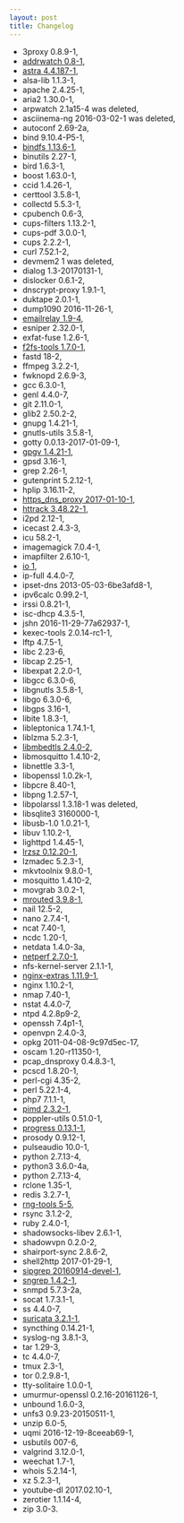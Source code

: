 ```yaml
---
layout: post
title: Changelog
---
```


* 3proxy 0.8.9-1,
* [addrwatch 0.8-1](https://github.com/fln/addrwatch),
* [astra 4.4.187-1](https://cesbo.com/en/astra/),
* alsa-lib 1.1.3-1,
* apache 2.4.25-1,
* aria2 1.30.0-1,
* arpwatch 2.1a15-4 was deleted,
* asciinema-ng 2016-03-02-1 was deleted,
* autoconf 2.69-2a,
* bind 9.10.4-P5-1,
* [bindfs 1.13.6-1](http://bindfs.org/),
* binutils 2.27-1,
* bird 1.6.3-1,
* boost 1.63.0-1,
* ccid 1.4.26-1,
* certtool 3.5.8-1,
* collectd 5.5.3-1,
* cpubench 0.6-3,
* cups-filters 1.13.2-1,
* cups-pdf 3.0.0-1,
* cups 2.2.2-1,
* curl 7.52.1-2,
* devmem2 1 was deleted,
* dialog 1.3-20170131-1,
* dislocker 0.6.1-2,
* dnscrypt-proxy 1.9.1-1,
* duktape 2.0.1-1,
* dump1090 2016-11-26-1,
* [emailrelay 1.9-4](http://emailrelay.sourceforge.net/),
* esniper 2.32.0-1,
* exfat-fuse 1.2.6-1,
* [f2fs-tools 1.7.0-1](https://git.kernel.org/cgit/linux/kernel/git/jaegeuk/f2fs-tools.git/),
* fastd 18-2,
* ffmpeg 3.2.2-1,
* fwknopd 2.6.9-3,
* gcc 6.3.0-1,
* genl 4.4.0-7,
* git 2.11.0-1,
* glib2 2.50.2-2,
* gnupg 1.4.21-1,
* gnutls-utils 3.5.8-1,
* gotty 0.0.13-2017-01-09-1,
* [gpgv 1.4.21-1](https://www.gnupg.org/documentation/manuals/gnupg/gpgv.html),
* gpsd 3.16-1,
* grep 2.26-1,
* gutenprint 5.2.12-1,
* hplip 3.16.11-2,
* [https_dns_proxy 2017-01-10-1](https://github.com/aarond10/https_dns_proxy),
* [httrack 3.48.22-1](http://www.httrack.com/),
* i2pd 2.12-1,
* icecast 2.4.3-3,
* icu 58.2-1,
* imagemagick 7.0.4-1,
* imapfilter 2.6.10-1,
* [io 1](http://www.sleepie.demon.co.uk/linuxvme/io.c),
* ip-full 4.4.0-7,
* ipset-dns 2013-05-03-6be3afd8-1,
* ipv6calc 0.99.2-1,
* irssi 0.8.21-1,
* isc-dhcp 4.3.5-1,
* jshn 2016-11-29-77a62937-1,
* kexec-tools 2.0.14-rc1-1,
* lftp 4.7.5-1,
* libc 2.23-6,
* libcap 2.25-1,
* libexpat 2.2.0-1,
* libgcc 6.3.0-6,
* libgnutls 3.5.8-1,
* libgo 6.3.0-6,
* libgps 3.16-1,
* libite 1.8.3-1,
* libleptonica 1.74.1-1,
* liblzma 5.2.3-1,
* [libmbedtls 2.4.0-2](https://tls.mbed.org/),
* libmosquitto 1.4.10-2,
* libnettle 3.3-1,
* libopenssl 1.0.2k-1,
* libpcre 8.40-1,
* libpng 1.2.57-1,
* libpolarssl 1.3.18-1 was deleted,
* libsqlite3 3160000-1,
* libusb-1.0 1.0.21-1,
* libuv 1.10.2-1,
* lighttpd 1.4.45-1,
* [lrzsz 0.12.20-1](https://ohse.de/uwe/software/lrzsz.html),
* lzmadec 5.2.3-1,
* mkvtoolnix 9.8.0-1,
* mosquitto 1.4.10-2,
* movgrab 3.0.2-1,
* [mrouted 3.9.8-1](http://troglobit.com/mrouted.html),
* nail 12.5-2,
* nano 2.7.4-1,
* ncat 7.40-1,
* ncdc 1.20-1,
* netdata 1.4.0-3a,
* [netperf 2.7.0-1](http://www.netperf.org/netperf/),
* nfs-kernel-server 2.1.1-1,
* [nginx-extras 1.11.9-1](https://packages.debian.org/en/sid/nginx-extras),
* nginx 1.10.2-1,
* nmap 7.40-1,
* nstat 4.4.0-7,
* ntpd 4.2.8p9-2,
* openssh 7.4p1-1,
* openvpn 2.4.0-3,
* opkg 2011-04-08-9c97d5ec-17,
* oscam 1.20-r11350-1,
* pcap_dnsproxy 0.4.8.3-1,
* pcscd 1.8.20-1,
* perl-cgi 4.35-2,
* perl 5.22.1-4,
* php7 7.1.1-1,
* [pimd 2.3.2-1](https://github.com/troglobit/pimd),
* poppler-utils 0.51.0-1,
* [progress 0.13.1-1](https://github.com/Xfennec/progress),
* prosody 0.9.12-1,
* pulseaudio 10.0-1,
* python 2.7.13-4,
* python3 3.6.0-4a,
* python 2.7.13-4,
* rclone 1.35-1,
* redis 3.2.7-1,
* [rng-tools 5-5](https://www.gnu.org/software/hurd/user/tlecarrour/rng-tools.html),
* rsync 3.1.2-2,
* ruby 2.4.0-1,
* shadowsocks-libev 2.6.1-1,
* shadowvpn 0.2.0-2,
* shairport-sync 2.8.6-2,
* shell2http 2017-01-29-1,
* [sipgrep 20160914-devel-1](https://github.com/sipcapture/sipgrep),
* [sngrep 1.4.2-1](https://github.com/irontec/sngrep),
* snmpd 5.7.3-2a,
* socat 1.7.3.1-1,
* ss 4.4.0-7,
* [suricata 3.2.1-1](https://suricata-ids.org/),
* syncthing 0.14.21-1,
* syslog-ng 3.8.1-3,
* tar 1.29-3,
* tc 4.4.0-7,
* tmux 2.3-1,
* tor 0.2.9.8-1,
* tty-solitaire 1.0.0-1,
* umurmur-openssl 0.2.16-20161126-1,
* unbound 1.6.0-3,
* unfs3 0.9.23-20150511-1,
* unzip 6.0-5,
* uqmi 2016-12-19-8ceeab69-1,
* usbutils 007-6,
* valgrind 3.12.0-1,
* weechat 1.7-1,
* whois 5.2.14-1,
* xz 5.2.3-1,
* youtube-dl 2017.02.10-1,
* zerotier 1.1.14-4,
* zip 3.0-3.
